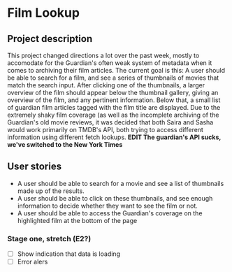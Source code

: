 # Film Lookup

## Project description
This project changed directions a lot over the past week, mostly to accomodate for the Guardian's often weak system of metadata when it comes to archiving their film articles.
The current goal is this: 
A user should be able to search for a film, and see a series of thumbnails of movies that match the search input.
After clicking one of the thumbnails, a larger overview of the film should appear below the thumbnail gallery, giving an overview of the film, and any pertinent information.
Below that, a small list of guardian film articles tagged with the film title are displayed. Due to the extremely shaky film coverage (as well as the incomplete archiving of the Guardian's old movie reviews, it was decided that both Saira and Sasha would work primarily on TMDB's API, both trying to access different information using different fetch lookups.
**EDIT The guardian's API sucks, we've switched to the New York Times**

## User stories
 - A user should be able to search for a movie and see a list of thumbnails made up of the results.
 - A user should be able to click on these thumbnails, and see enough information to decide whether they want to see the film or not.
 - A user should be able to access the Guardian's coverage on the highlighted film at the bottom of the page

### Stage one, stretch (E2?)
- [ ] Show indication that data is loading
- [ ] Error alers
